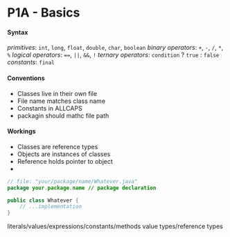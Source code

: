 # P1A - Basics

#### Syntax
*primitives*: `int`, `long`, `float`, `double`, `char`, `boolean`
*binary operators*: `+`, `-`, `/`, `*`, `%`
*logical operators*: `==`, `||`, `&&`, `!`
*ternary operators*: `condition` ? `true` : `false`
*constants*: `final`

#### Conventions
 - Classes live in their own file
 - File name matches class name
 - Constants in ALLCAPS
 - packagin should mathc file path

#### Workings
 - Classes are reference types
 - Objects are instances of classes
 - Reference holds pointer to object
 -

```java
// file: "your/package/name/Whatever.java"
package your.package.name // package declaration

public class Whatever {
    // ...implementation
}
```

literals/values/expressions/constants/methods
value types/reference types
